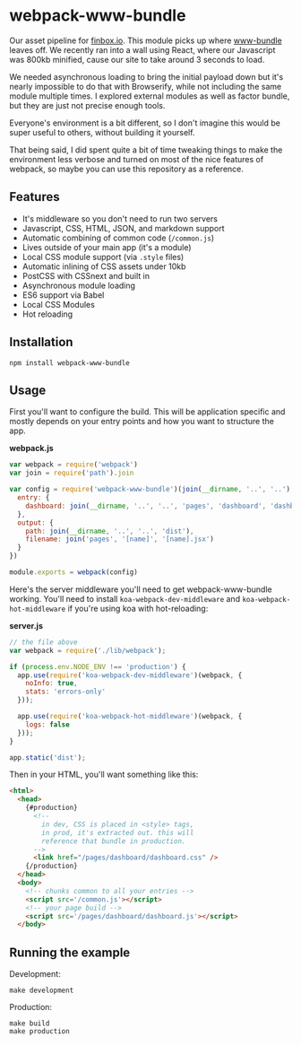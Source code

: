 # webpack-www-bundle

Our asset pipeline for [finbox.io](https://finbox.io). This module picks up
where [www-bundle](https://github.com/lapwinglabs/www-bundle) leaves off. We recently ran into a wall using React, where our Javascript was 800kb minified, cause our site to take around 3 seconds to load.

We needed asynchronous loading to bring the initial payload down but it's nearly impossible to do that with Browserify, while not including the same module multiple times. I explored external modules as well as factor bundle, but they are just not precise enough tools.

Everyone's environment is a bit different, so I don't imagine this would be super useful to others, without building it yourself.

That being said, I did spent quite a bit of time tweaking things to make the environment less verbose and turned on most of the nice features of webpack, so maybe you can use this repository as a reference.

## Features

- It's middleware so you don't need to run two servers
- Javascript, CSS, HTML, JSON, and markdown support
- Automatic combining of common code (`/common.js`)
- Lives outside of your main app (it's a module)
- Local CSS module support (via `.style` files)
- Automatic inlining of CSS assets under 10kb
- PostCSS with CSSnext and built in
- Asynchronous module loading
- ES6 support via Babel
- Local CSS Modules
- Hot reloading

## Installation

```
npm install webpack-www-bundle
```

## Usage

First you'll want to configure the build. This will be application specific
and mostly depends on your entry points and how you want to structure the app.

**webpack.js**

```js
var webpack = require('webpack')
var join = require('path').join

var config = require('webpack-www-bundle')(join(__dirname, '..', '..'), {
  entry: {
    dashboard: join(__dirname, '..', '..', 'pages', 'dashboard', 'dashboard.jsx')
  },
  output: {
    path: join(__dirname, '..', '..', 'dist'),
    filename: join('pages', '[name]', '[name].jsx')
  }
})

module.exports = webpack(config)
```

Here's the server middleware you'll need to get webpack-www-bundle working. You'll need to install `koa-webpack-dev-middleware` and `koa-webpack-hot-middleware` if you're using koa with hot-reloading:

**server.js**

```js
// the file above
var webpack = require('./lib/webpack');

if (process.env.NODE_ENV !== 'production') {
  app.use(require('koa-webpack-dev-middleware')(webpack, {
    noInfo: true,
    stats: 'errors-only'
  }));

  app.use(require('koa-webpack-hot-middleware')(webpack, {
    logs: false
  }));
}

app.static('dist');
```

Then in your HTML, you'll want something like this:

```html
<html>
  <head>
    {#production}
      <!--
        in dev, CSS is placed in <style> tags,
        in prod, it's extracted out. this will
        reference that bundle in production.
      -->
      <link href="/pages/dashboard/dashboard.css" />
    {/production}
  </head>
  <body>
    <!-- chunks common to all your entries -->
    <script src='/common.js'></script>
    <!-- your page build -->
    <script src='/pages/dashboard/dashboard.js'></script>
  </body>
```

## Running the example

Development:

```
make development
```

Production:

```
make build
make production
```
